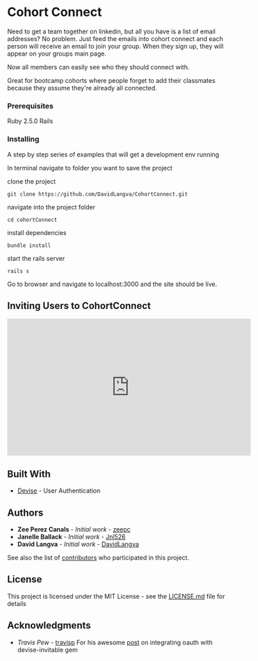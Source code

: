 # Cohort Connect

Need to get a team together on linkedin, but all you have is a list of email addresses? No problem. Just feed the emails into cohort connect and each person will receive an email to join your group. When they sign up, they will appear on your groups main page.

Now all members can easily see who they should connect with.

Great for bootcamp cohorts where people forget to add their classmates because they assume they're already all connected.

### Prerequisites

Ruby 2.5.0
Rails

### Installing

A step by step series of examples that will get a development env running

In terminal navigate to folder you want to save the project

clone the project
```
git clone https://github.com/DavidLangva/CohortConnect.git
```

navigate into the project folder
```
cd cohortConnect
```

install dependencies
```
bundle install
```

start the rails server
```
rails s
```

Go to browser and navigate to localhost:3000 and the site should be live. 

## Inviting Users to CohortConnect
<iframe width="560" height="315" src="https://www.youtube.com/embed/MxqPeF9QiHw" frameborder="0" allow="autoplay; encrypted-media" allowfullscreen></iframe>


## Built With

* [Devise](https://github.com/plataformatec/devise) - User Authentication 


## Authors

* **Zee Perez Canals** - *Initial work* - [zeepc](https://github.com/zeepc)
* **Janelle Ballack** - *Initial work* - [Jnl526](https://github.com/Jnl526)
* **David Langva** - *Initial work* - [DavidLangva](https://github.com/PurpleBooth)

See also the list of [contributors](https://github.com/your/project/contributors) who participated in this project.

## License

This project is licensed under the MIT License - see the [LICENSE.md](LICENSE.md) file for details

## Acknowledgments

* *Travis Pew* - [travisp](https://github.com/travisp)
  For his awesome [post](https://github.com/scambra/devise_invitable/issues/177 "Correcting invitable synchronization with omniauthable") on integrating oauth with devise-invitable gem

